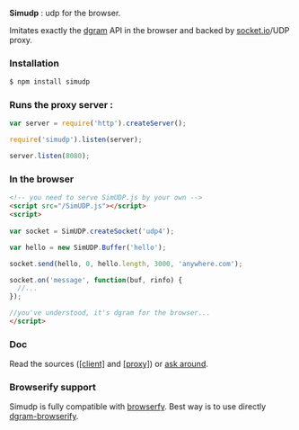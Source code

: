 **Simudp** : udp for the browser.

Imitates exactly the [dgram](http://nodejs.org/api/dgram.html) API in the browser and backed by [socket.io](http://socket.io)/UDP proxy.

### Installation

```bash
$ npm install simudp
```

### Runs the proxy server :

```js
var server = require('http').createServer();

require('simudp').listen(server);

server.listen(8080);
```

### In the browser

```html
<!-- you need to serve SimUDP.js by your own -->
<script src="/SimUDP.js"></script>
<script>
  
var socket = SimUDP.createSocket('udp4');

var hello = new SimUDP.Buffer('hello');

socket.send(hello, 0, hello.length, 3000, 'anywhere.com');

socket.on('message', function(buf, rinfo) {
  //...
});

//you've understood, it's dgram for the browser...
</script>
```

### Doc

Read the sources ([[client]](https://github.com/alexstrat/simudp/blob/master/lib/simudp.js) and [[proxy]](https://github.com/alexstrat/simudp/blob/master/lib/server.js)) or [ask around](https://github.com/alexstrat/simudp/issues).

### Browserify support

Simudp is fully compatible with [browserfy](https://github.com/substack/node-browserify). Best way is to use directly [dgram-browserify](https://github.com/alexstrat/dgram-browserify).
